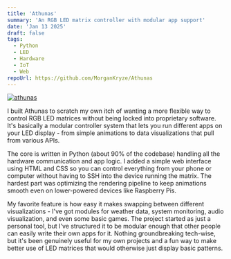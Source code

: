 ```yaml
---
title: 'Athunas'
summary: 'An RGB LED matrix controller with modular app support'
date: 'Jan 13 2025'
draft: false
tags:
  - Python
  - LED
  - Hardware
  - IoT
  - Web
repoUrl: https://github.com/MorganKryze/Athunas
---
```


[![athunas](/img/projects/athunas.png)](https://github.com/MorganKryze/Athunas)

I built Athunas to scratch my own itch of wanting a more flexible way to control RGB LED matrices without being locked into proprietary software. It's basically a modular controller system that lets you run different apps on your LED display - from simple animations to data visualizations that pull from various APIs.

The core is written in Python (about 90% of the codebase) handling all the hardware communication and app logic. I added a simple web interface using HTML and CSS so you can control everything from your phone or computer without having to SSH into the device running the matrix. The hardest part was optimizing the rendering pipeline to keep animations smooth even on lower-powered devices like Raspberry Pis.

My favorite feature is how easy it makes swapping between different visualizations - I've got modules for weather data, system monitoring, audio visualization, and even some basic games. The project started as just a personal tool, but I've structured it to be modular enough that other people can easily write their own apps for it. Nothing groundbreaking tech-wise, but it's been genuinely useful for my own projects and a fun way to make better use of LED matrices that would otherwise just display basic patterns.
